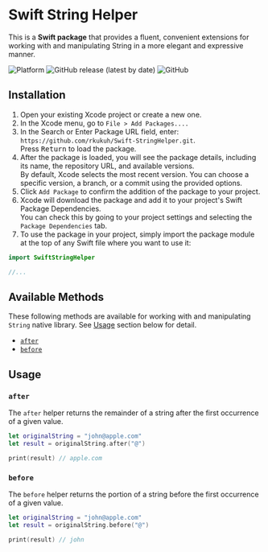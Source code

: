 # Swift String Helper

This is a **Swift package** that provides a fluent, convenient extensions for working with and manipulating String in a more elegant and expressive manner.

![Platform](https://img.shields.io/badge/platforms-iOS%20%7C%20macOS%20%7C%20tvOS%20%7C%20watchOS-333333.svg) 
![GitHub release (latest by date)](https://img.shields.io/github/v/release/rkukuh/Swift-StringHelper) 
![GitHub](https://img.shields.io/github/license/rkukuh/Swift-StringHelper)

## Installation

1. Open your existing Xcode project or create a new one.
2. In the Xcode menu, go to `File > Add Packages....`
3. In the Search or Enter Package URL field, enter: `https://github.com/rkukuh/Swift-StringHelper.git`.  
Press <kbd>Return</kbd> to load the package.
4. After the package is loaded, you will see the package details, including its name, the repository URL, and available versions.  
By default, Xcode selects the most recent version. You can choose a specific version, a branch, or a commit using the provided options.
5. Click `Add Package` to confirm the addition of the package to your project.
6. Xcode will download the package and add it to your project's Swift Package Dependencies.  
You can check this by going to your project settings and selecting the `Package Dependencies` tab.
7. To use the package in your project, simply import the package module at the top of any Swift file where you want to use it:

```swift
import SwiftStringHelper

//...
```

## Available Methods

These following methods are available for working with and manipulating `String` native library. See [Usage](https://github.com/rkukuh/Swift-StringHelper#usage) section below for detail.

- [`after`](https://github.com/rkukuh/Swift-StringHelper#after)
- [`before`](https://github.com/rkukuh/Swift-StringHelper#before)

## Usage

### `after`

The `after` helper returns the remainder of a string after the first occurrence of a given value.

```swift
let originalString = "john@apple.com"
let result = originalString.after("@")

print(result) // apple.com
```

### `before`

The `before` helper returns the portion of a string before the first occurrence of a given value.

```swift
let originalString = "john@apple.com"
let result = originalString.before("@")

print(result) // john
```
